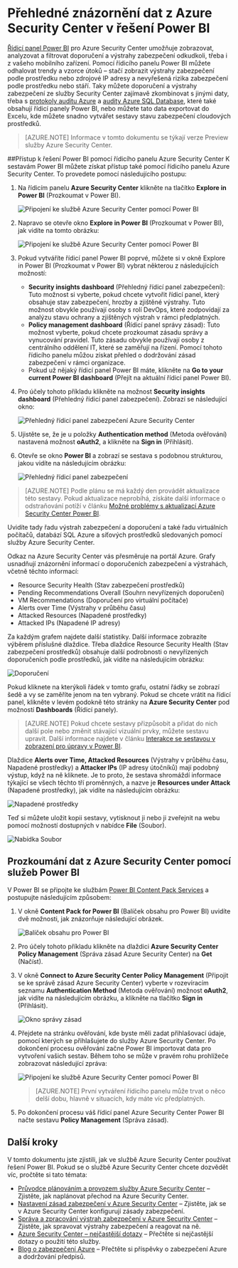 <properties
   pageTitle="Přehledné znázornění dat z Azure Security Center v řešení Power BI| Microsoft Azure"
   description="Balíček obsahu Azure Security Center Power BI usnadňuje hledání výstrah zabezpečení, doporučení, prostředků vystavených útoku a trendů na základě datové sady vytvořené pro účely generování sestav."
   services="security-center"
   documentationCenter="na"
   authors="YuriDio"
   manager="swadhwa"
   editor=""/>

<tags
   ms.service="security-center"
   ms.devlang="na"
   ms.topic="hero-article"
   ms.tgt_pltfrm="na"
   ms.workload="na"
   ms.date="06/03/2016"
   ms.author="yurid"/>

# Přehledné znázornění dat z Azure Security Center v řešení Power BI
[Řídicí panel Power BI](http://aka.ms/azure-security-center-power-bi) pro Azure Security Center umožňuje zobrazovat, analyzovat a filtrovat doporučení a výstrahy zabezpečení odkudkoli, třeba i z vašeho mobilního zařízení. Pomocí řídicího panelu Power BI můžete odhalovat trendy a vzorce útoků – stačí zobrazit výstrahy zabezpečení podle prostředku nebo zdrojové IP adresy a nevyřešená rizika zabezpečení podle prostředku nebo stáří. Taky můžete doporučení a výstrahy zabezpečení ze služby Security Center zajímavě zkombinovat s jinými daty, třeba s [protokoly auditu Azure](https://powerbi.microsoft.com/blog/monitor-azure-audit-logs-with-power-bi/) a [audity Azure SQL Database](https://powerbi.microsoft.com/blog/monitor-your-azure-sql-database-auditing-activity-with-power-bi/), které také obsahují řídicí panely Power BI, nebo můžete tato data exportovat do Excelu, kde můžete snadno vytvářet sestavy stavu zabezpečení cloudových prostředků.

> [AZURE.NOTE] Informace v tomto dokumentu se týkají verze Preview služby Azure Security Center.


##Přístup k řešení Power BI pomocí řídicího panelu Azure Security Center
K sestavám Power BI můžete získat přístup také pomocí řídicího panelu Azure Security Center. To provedete pomocí následujícího postupu: 

1. Na řídicím panelu **Azure Security Center** klikněte na tlačítko **Explore in Power BI** (Prozkoumat v Power BI).

    ![Připojení ke službě Azure Security Center pomocí Power BI](./media/security-center-powerbi/security-center-powerbi-fig9-new.png) 

2. Napravo se otevře okno **Explore in Power BI** (Prozkoumat v Power BI), jak vidíte na tomto obrázku:

    ![Připojení ke službě Azure Security Center pomocí Power BI](./media/security-center-powerbi/security-center-powerbi-fig2-new.png)

3. Pokud vytváříte řídicí panel Power BI poprvé, můžete si v okně Explore in Power BI (Prozkoumat v Power BI) vybrat některou z následujících možností: 

    - **Security insights dashboard** (Přehledný řídicí panel zabezpečení): Tuto možnost si vyberte, pokud chcete vytvořit řídicí panel, který obsahuje stav zabezpečení, hrozby a zjištěné výstrahy. Tuto možnost obvykle používají osoby s rolí DevOps, které zodpovídají za analýzu stavu ochrany a zjištěných výstrah v rámci předplatných.
    - **Policy management dashboard** (Řídicí panel správy zásad): Tuto možnost vyberte, pokud chcete prozkoumat zásadu správy a vynucování pravidel.  Tuto zásadu obvykle používají osoby z centrálního oddělení IT, které se zaměřují na řízení. Pomocí tohoto řídicího panelu můžou získat přehled o dodržování zásad zabezpečení v rámci organizace.
    - Pokud už nějaký řídicí panel Power BI máte, klikněte na **Go to your current Power BI dashboard** (Přejít na aktuální řídicí panel Power BI).

4. Pro účely tohoto příkladu klikněte na možnost **Security insights dashboard** (Přehledný řídicí panel zabezpečení). Zobrazí se následující okno:

    ![Přehledný řídicí panel zabezpečení Azure Security Center](./media/security-center-powerbi/security-center-powerbi-fig3-new.png)

5. Ujistěte se, že je u položky **Authentication method** (Metoda ověřování) nastavená možnost **oAuth2**, a klikněte na **Sign in** (Přihlásit).
6. Otevře se okno **Power BI** a zobrazí se sestava s podobnou strukturou, jakou vidíte na následujícím obrázku:
    
    ![Přehledný řídicí panel zabezpečení](./media/security-center-powerbi/security-center-powerbi-fig5.png)

> [AZURE.NOTE] Podle plánu se má každý den provádět aktualizace této sestavy. Pokud aktualizace neprobíhá, získáte další informace o odstraňování potíží v článku [Možné problémy s aktualizací Azure Security Center Power BI](https://blogs.msdn.microsoft.com/azuresecurity/2016/04/07/azure-security-center-power-bi-refresh-fails/).

Uvidíte tady řadu výstrah zabezpečení a doporučení a také řadu virtuálních počítačů, databází SQL Azure a síťových prostředků sledovaných pomocí služby Azure Security Center.

Odkaz na Azure Security Center vás přesměruje na portál Azure. Grafy usnadňují znázornění informací o doporučeních zabezpečení a výstrahách, včetně těchto informací:

- Resource Security Health (Stav zabezpečení prostředků)
- Pending Recommendations Overall (Souhrn nevyřízených doporučení)
- VM Recommendations (Doporučení pro virtuální počítače)
- Alerts over Time (Výstrahy v průběhu času)
- Attacked Resources (Napadené prostředky)
- Attacked IPs (Napadené IP adresy)

Za každým grafem najdete další statistiky. Další informace zobrazíte výběrem příslušné dlaždice. Třeba dlaždice Resource Security Health (Stav zabezpečení prostředků) obsahuje další podrobnosti o nevyřízených doporučeních podle prostředků, jak vidíte na následujícím obrázku:

![Doporučení](./media/security-center-powerbi/security-center-powerbi-fig6.png)

Pokud kliknete na kterýkoli řádek v tomto grafu, ostatní řádky se zobrazí šedě a vy se zaměříte jenom na ten vybraný. Pokud se chcete vrátit na řídicí panel, klikněte v levém podokně této stránky na **Azure Security Center** pod možností **Dashboards** (Řídicí panely).

> [AZURE.NOTE] Pokud chcete sestavy přizpůsobit a přidat do nich další pole nebo změnit stávající vizuální prvky, můžete sestavu upravit. Další informace najdete v článku [Interakce se sestavou v zobrazení pro úpravy v Power BI](https://powerbi.microsoft.com/documentation/powerbi-service-interact-with-a-report-in-editing-view/).

Dlaždice **Alerts over Time, Attacked Resources** (Výstrahy v průběhu času, Napadené prostředky) a **Attacker IPs** (IP adresy útočníků) mají podobný výstup, když na ně kliknete. Je to proto, že sestava shromáždí informace týkající se všech těchto tří proměnných, a nazve je **Resources under Attack** (Napadené prostředky), jak vidíte na následujícím obrázku:

![Napadené prostředky](./media/security-center-powerbi/security-center-powerbi-fig7.png)

Teď si můžete uložit kopii sestavy, vytisknout ji nebo ji zveřejnit na webu pomocí možností dostupných v nabídce **File** (Soubor).

![Nabídka Soubor](./media/security-center-powerbi/security-center-powerbi-fig8.png)

## Prozkoumání dat z Azure Security Center pomocí služeb Power BI

V Power BI se připojte ke službám [Power BI Content Pack Services](https://msit.powerbi.com/groups/me/getdata/services) a postupujte následujícím způsobem:

1. V okně **Content Pack for Power BI** (Balíček obsahu pro Power BI) uvidíte dvě možnosti, jak znázorňuje následující obrázek.

    ![Balíček obsahu pro Power BI](./media/security-center-powerbi/security-center-powerbi-fig1-new.png)

2. Pro účely tohoto příkladu klikněte na dlaždici **Azure Security Center Policy Management** (Správa zásad Azure Security Center) na **Get** (Načíst).

3. V okně **Connect to Azure Security Center Policy Management** (Připojit se ke správě zásad Azure Security Center) vyberte v rozevíracím seznamu **Authentication Method** (Metoda ověřování) možnost **oAuth2**, jak vidíte na následujícím obrázku, a klikněte na tlačítko **Sign in** (Přihlásit).

    ![Okno správy zásad](./media/security-center-powerbi/security-center-powerbi-fig4-new.png)

4. Přejdete na stránku ověřování, kde byste měli zadat přihlašovací údaje, pomocí kterých se přihlašujete do služby Azure Security Center. Po dokončení procesu ověřování začne Power BI importovat data pro vytvoření vašich sestav. Během toho se může v pravém rohu prohlížeče zobrazovat následující zpráva:

    ![Připojení ke službě Azure Security Center pomocí Power BI](./media/security-center-powerbi/security-center-powerbi-fig4.png)

    >[AZURE.NOTE] První vytváření řídicího panelu může trvat o něco delší dobu, hlavně v situacích, kdy máte víc předplatných. 

5. Po dokončení procesu váš řídicí panel Azure Security Center Power BI načte sestavu **Policy Management** (Správa zásad).


## Další kroky
V tomto dokumentu jste zjistili, jak ve službě Azure Security Center používat řešení Power BI. Pokud se o službě Azure Security Center chcete dozvědět víc, pročtěte si tato témata:

- [Průvodce plánováním a provozem služby Azure Security Center](security-center-planning-and-operations-guide.md) – Zjistěte, jak naplánovat přechod na Azure Security Center.
- [Nastavení zásad zabezpečení v Azure Security Center](security-center-policies.md) – Zjistěte, jak se v Azure Security Center konfigurují zásady zabezpečení.
- [Správa a zpracování výstrah zabezpečení v Azure Security Center](security-center-managing-and-responding-alerts.md) – Zjistěte, jak spravovat výstrahy zabezpečení a reagovat na ně.
- [Azure Security Center – nejčastější dotazy](security-center-faq.md) – Přečtěte si nejčastější dotazy o použití této služby.
- [Blog o zabezpečení Azure](http://blogs.msdn.com/b/azuresecurity/) – Přečtěte si příspěvky o zabezpečení Azure a dodržování předpisů.



<!--HONumber=Jun16_HO2-->



